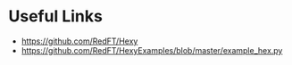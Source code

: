 # Useful Links

* https://github.com/RedFT/Hexy
* https://github.com/RedFT/HexyExamples/blob/master/example_hex.py
   

